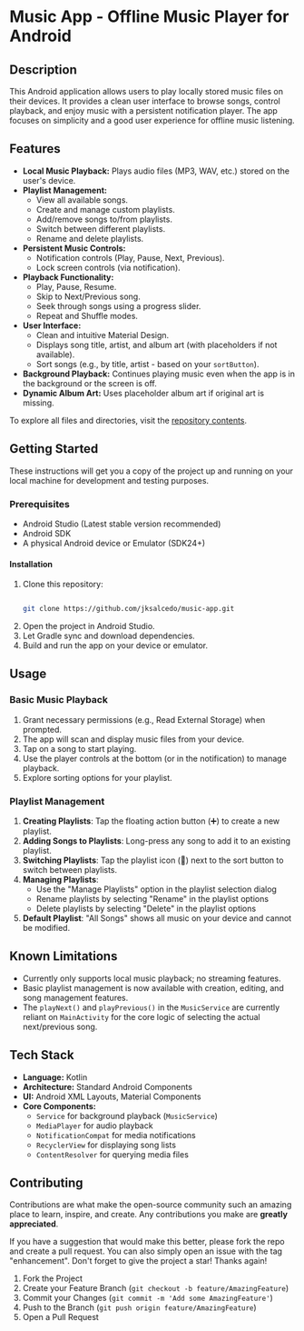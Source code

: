 # Music App - Offline Music Player for Android

## Description

This Android application allows users to play locally stored music files on their devices. It provides a clean user interface to browse songs, control playback, and enjoy music with a persistent notification player. The app focuses on simplicity and a good user experience for offline music listening.

## Features

*   **Local Music Playback:** Plays audio files (MP3, WAV, etc.) stored on the user's device.
*   **Playlist Management:**
    *   View all available songs.
    *   Create and manage custom playlists.
    *   Add/remove songs to/from playlists.
    *   Switch between different playlists.
    *   Rename and delete playlists.
*   **Persistent Music Controls:**
    *   Notification controls (Play, Pause, Next, Previous).
    *   Lock screen controls (via notification).
*   **Playback Functionality:**
    *   Play, Pause, Resume.
    *   Skip to Next/Previous song.
    *   Seek through songs using a progress slider.
    *   Repeat and Shuffle modes.
*   **User Interface:**
    *   Clean and intuitive Material Design.
    *   Displays song title, artist, and album art (with placeholders if not available).
    *   Sort songs (e.g., by title, artist - based on your `sortButton`).
*   **Background Playback:** Continues playing music even when the app is in the background or the screen is off.
*   **Dynamic Album Art:** Uses placeholder album art if original art is missing.

To explore all files and directories, visit the [repository contents](https://github.com/jksalcedo/music-app/tree/main).

## Getting Started

These instructions will get you a copy of the project up and running on your local machine for development and testing purposes.

### Prerequisites

*   Android Studio (Latest stable version recommended)
*   Android SDK
*   A physical Android device or Emulator (SDK24+)

#### Installation

1. Clone this repository:
   ```bash
   
   git clone https://github.com/jksalcedo/music-app.git
   ```
2. Open the project in Android Studio.
3. Let Gradle sync and download dependencies.
4. Build and run the app on your device or emulator.

## Usage

### Basic Music Playback
1.  Grant necessary permissions (e.g., Read External Storage) when prompted.
2.  The app will scan and display music files from your device.
3.  Tap on a song to start playing.
4.  Use the player controls at the bottom (or in the notification) to manage playback.
5.  Explore sorting options for your playlist.

### Playlist Management
1.  **Creating Playlists**: Tap the floating action button (➕) to create a new playlist.
2.  **Adding Songs to Playlists**: Long-press any song to add it to an existing playlist.
3.  **Switching Playlists**: Tap the playlist icon (🎵) next to the sort button to switch between playlists.
4.  **Managing Playlists**: 
    - Use the "Manage Playlists" option in the playlist selection dialog
    - Rename playlists by selecting "Rename" in the playlist options
    - Delete playlists by selecting "Delete" in the playlist options
5.  **Default Playlist**: "All Songs" shows all music on your device and cannot be modified.

## Known Limitations

*   Currently only supports local music playback; no streaming features.
*   Basic playlist management is now available with creation, editing, and song management features.
*   The `playNext()` and `playPrevious()` in the `MusicService` are currently reliant on `MainActivity` for the core logic of selecting the actual next/previous song.

## Tech Stack

*   **Language:** Kotlin
*   **Architecture:** Standard Android Components
*   **UI:** Android XML Layouts, Material Components
*   **Core Components:**
    *   `Service` for background playback (`MusicService`)
    *   `MediaPlayer` for audio playback
    *   `NotificationCompat` for media notifications
    *   `RecyclerView` for displaying song lists
    *   `ContentResolver` for querying media files

## Contributing

Contributions are what make the open-source community such an amazing place to learn, inspire, and create. Any contributions you make are **greatly appreciated**.

If you have a suggestion that would make this better, please fork the repo and create a pull request. You can also simply open an issue with the tag "enhancement".
Don't forget to give the project a star! Thanks again!

1.  Fork the Project
2.  Create your Feature Branch (`git checkout -b feature/AmazingFeature`)
3.  Commit your Changes (`git commit -m 'Add some AmazingFeature'`)
4.  Push to the Branch (`git push origin feature/AmazingFeature`)
5.  Open a Pull Request
